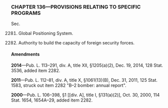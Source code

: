 ### **CHAPTER 136—PROVISIONS RELATING TO SPECIFIC PROGRAMS** ###

Sec.

2281. Global Positioning System.

2282. Authority to build the capacity of foreign security forces.

#### Amendments ####

**2014**—Pub. L. 113–291, div. A, title XII, §1205(a)(2), Dec. 19, 2014, 128 Stat. 3536, added item 2282.

**2011**—Pub. L. 112–81, div. A, title X, §1061(13)(B), Dec. 31, 2011, 125 Stat. 1583, struck out item 2282 "B–2 bomber: annual report".

**2000**—Pub. L. 106–398, §1 [[div. A], title I, §131(a)(2)], Oct. 30, 2000, 114 Stat. 1654, 1654A–29, added item 2282.